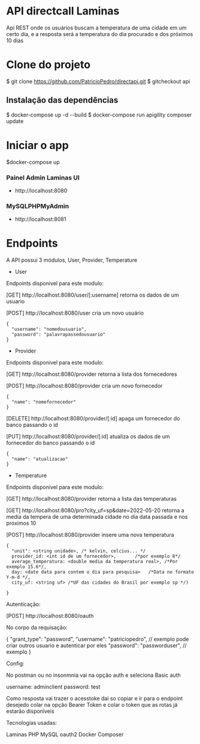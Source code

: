 # API directcall Laminas

Api REST onde os usuários buscam a temperatura de uma cidade em um
certo dia, e a resposta será a temperatura do dia procurado e dos próximos 10 dias

# Clone do projeto

$ git clone https://github.com/PatricioPedro/directapi.git
$ gitcheckout api

## Instalação das dependências

$ docker-compose up -d --build
$ docker-compose run apigility composer update

# Iniciar o app

$docker-compose up

### Painel Admin Laminas UI
- http://localhost:8080

### MySQLPHPMyAdmin
- http://localhost:8081

# Endpoints
A API possui 3 módulos, User, Provider, Temperature

- User

Endpoints disponivel para este modulo: 

[GET] http://localhost:8080/user/[:username]  retorna os dados de um usuario

[POST] http://localhost:8080/user cria um novo usuário


    {
      "username": "nomedousuario",
      "password": "palavrapassedousuario"
    }


- Provider

Endpoints disponivel para este modulo: 

[GET] http://localhost:8080/provider retorna a lista dos fornecedores

[POST] http://localhost:8080/provider cria um novo fornecedor

    {
      "name": "nomefornecedor"
    }
[DELETE] http://localhost:8080/provider/[:id] apaga um fornecedor do banco passando o id

[PUT] http://localhost:8080/provider/[:id] atualiza os dados de um fornecedor do banco passando o id

    {
      "name": "atualizacao"
    }

 - Temperature

Endpoints disponivel para este modulo: 

[GET] http://localhost:8080/provider retorna a lista das temperaturas

[GET] http://localhost:8080/pro?city_uf=sp&date=2022-05-20  retorna a media da tempera de uma determinada cidade
no dia data passada e nos proximos 10

[POST] http://localhost:8080/provider insere uma nova temperatura

    {
      "unit": <string unidade>, /* kelvin, celcius... */
      provider_id: <int id de um fornecedor>,       /*por exemplo 8*/
      average_temperatura: <double media da temperatura real>, /*Por exemplo 15.6*/,
      day: <date data para contem o dia para pesquisa>   /*Data no formato Y-m-d */,
      city_uf: <string uf> /*UF das cidades do Brasil por exemplo sp */)

    }

Autenticação: 

[POST] http://localhost:8080/oauth

No corpo da requisação:

{
  "grant_type": "password",
  "username": "patriciopedro", // exemplo pode criar outros usuario e autenticar por eles
  "password": "passworduser",  // exemplo
}

Config: 

No postman ou no insonmnia vai na opção auth e seleciona Basic auth

username: adminclient
password: test

Como resposta vai trazer o acesstoke daí so copiar e ir para o endpoint desejedo colar na opção Bearer Token e colar o token que as rotas já estarão disponīveis



Tecnologias usadas:

Laminas
PHP
MySQL
oauth2
Docker
Composer
